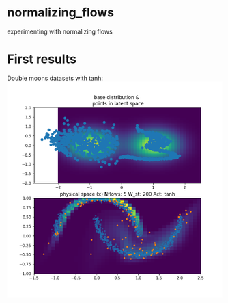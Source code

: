 # normalizing_flows
experimenting with normalizing flows

# First results
Double moons datasets with tanh:
![alt-text](/tanh_fl5_w200/step_190.png "tanh - 5 flows, width for s and t 200")
